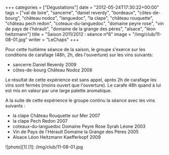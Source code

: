 +++
categories = ["Dégustations"]
date = "2012-05-24T17:30:22+00:00"
tags = ["val de loire", "sancerre", "daniel reverdy", "bordeaux", "côtes-de-bourg", "château nodoz", "languedoc", "la clape", "château rouquette", "château pech redon", "coteaux-du-languedoc", "domaine peyre rose", "vin de pays de l'hérault", "domaine de la grange des pères", "alsace", "léon heitzmann"]
title = "Saison 2011/2012 : séance n°8"
image = "/img/club/11-08-01.jpg"
writer = "LeChaps"
+++

Pour cette huitième séance de la saison, le groupe s'exerce sur les conditions de carafage (48h, 2h, dès l'ouverture) sur les vins suivants:

* sancerre Daniel Reverdy 2009
* côtes-de-bourg Château Nodoz 2008

Le résultat de cette expérience est sans appel, après 2h de carafage les vins sont fermés (moins ouvert que l'ouverture). Le carafe 48h quand à lui est mis en valeur par une large palette aromatique.

A la suite de cette expérience le groupe continu la séance avec les vins suivants : 

* la clape Château Rouquette sur Mer 2007
* la clape Pech Redon 2007
* coteaux-du-languedoc Domaine Peyre Rose Syrah Léone 2003 <i class="fa fa-plus-circle"></i>
* Vin de Pays de l'Hérault Domaine la Grange des Pères 2005
* Alsace Léon Heitzmann Kaefferkopf 2009

![photo][1]
[1]: /img/club/11-08-01.jpg